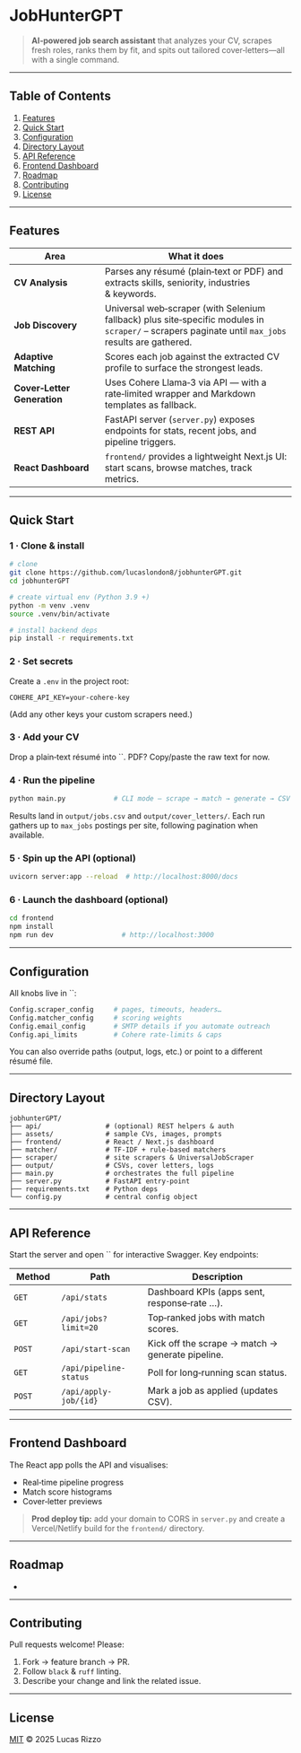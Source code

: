 # JobHunterGPT

> **AI‑powered job search assistant** that analyzes your CV, scrapes fresh roles, ranks them by fit, and spits out tailored cover‑letters—all with a single command.

---

## Table of Contents

1. [Features](#features)
2. [Quick Start](#quick-start)
3. [Configuration](#configuration)
4. [Directory Layout](#directory-layout)
5. [API Reference](#api-reference)
6. [Frontend Dashboard](#frontend-dashboard)
7. [Roadmap](#roadmap)
8. [Contributing](#contributing)
9. [License](#license)

---

## Features

|  Area                       |  What it does                                                                                 |
| --------------------------- | --------------------------------------------------------------------------------------------- |
| **CV Analysis**             | Parses any résumé (plain‑text or PDF) and extracts skills, seniority, industries & keywords.  |
| **Job Discovery**           | Universal web‑scraper (with Selenium fallback) plus site‑specific modules in `scraper/` – scrapers paginate until `max_jobs` results are gathered. |
| **Adaptive Matching**       | Scores each job against the extracted CV profile to surface the strongest leads.              |
| **Cover‑Letter Generation** | Uses Cohere Llama‑3 via API — with a rate‑limited wrapper and Markdown templates as fallback. |
| **REST API**                | FastAPI server (`server.py`) exposes endpoints for stats, recent jobs, and pipeline triggers. |
| **React Dashboard**         | `frontend/` provides a lightweight Next.js UI: start scans, browse matches, track metrics.    |

---

## Quick Start

### 1 · Clone & install

```bash
# clone
git clone https://github.com/lucaslondon8/jobhunterGPT.git
cd jobhunterGPT

# create virtual env (Python 3.9 +)
python -m venv .venv
source .venv/bin/activate

# install backend deps
pip install -r requirements.txt
```

### 2 · Set secrets

Create a `.env` in the project root:

```env
COHERE_API_KEY=your‑cohere‑key
```

(Add any other keys your custom scrapers need.)

### 3 · Add your CV

Drop a plain‑text résumé into ``. PDF? Copy/paste the raw text for now.

### 4 · Run the pipeline

```bash
python main.py            # CLI mode – scrape → match → generate → CSV
```

Results land in `output/jobs.csv` and `output/cover_letters/`.
Each run gathers up to `max_jobs` postings per site, following pagination when available.

### 5 · Spin up the API (optional)

```bash
uvicorn server:app --reload  # http://localhost:8000/docs
```

### 6 · Launch the dashboard (optional)

```bash
cd frontend
npm install
npm run dev                 # http://localhost:3000
```

---

## Configuration

All knobs live in ``:

```python
Config.scraper_config     # pages, timeouts, headers…
Config.matcher_config     # scoring weights
Config.email_config       # SMTP details if you automate outreach
Config.api_limits         # Cohere rate‑limits & caps
```

You can also override paths (output, logs, etc.) or point to a different résumé file.

---

## Directory Layout

```
jobhunterGPT/
├── api/                # (optional) REST helpers & auth
├── assets/             # sample CVs, images, prompts
├── frontend/           # React / Next.js dashboard
├── matcher/            # TF‑IDF + rule‑based matchers
├── scraper/            # site scrapers & UniversalJobScraper
├── output/             # CSVs, cover letters, logs
├── main.py             # orchestrates the full pipeline
├── server.py           # FastAPI entry‑point
├── requirements.txt    # Python deps
└── config.py           # central config object
```

---

## API Reference

Start the server and open `` for interactive Swagger. Key endpoints:

|  Method  |  Path                  |  Description                                     |
| -------- | ---------------------- | ------------------------------------------------ |
| `GET`    | `/api/stats`           | Dashboard KPIs (apps sent, response‑rate …).     |
| `GET`    | `/api/jobs?limit=20`   | Top‑ranked jobs with match scores.               |
| `POST`   | `/api/start-scan`      | Kick off the scrape → match → generate pipeline. |
| `GET`    | `/api/pipeline-status` | Poll for long‑running scan status.               |
| `POST`   | `/api/apply-job/{id}`  | Mark a job as applied (updates CSV).             |

---

## Frontend Dashboard

The React app polls the API and visualises:

- Real‑time pipeline progress
- Match score histograms
- Cover‑letter previews

> **Prod deploy tip:** add your domain to CORS in `server.py` and create a Vercel/Netlify build for the `frontend/` directory.

---

## Roadmap

-

---

## Contributing

Pull requests welcome! Please:

1. Fork → feature branch → PR.
2. Follow `black` & `ruff` linting.
3. Describe your change and link the related issue.

---

## License

[MIT](LICENSE) © 2025 Lucas Rizzo

